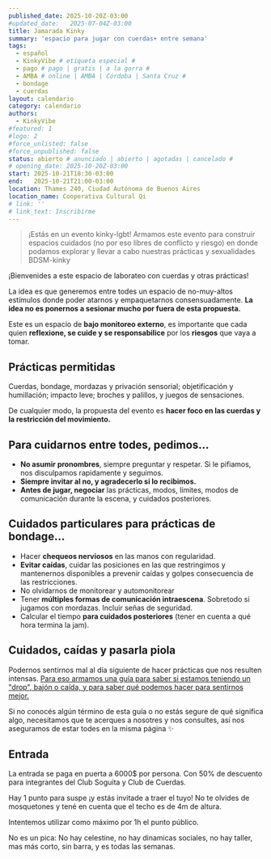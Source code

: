 ```yaml
---
published_date: 2025-10-20Z-03:00
#updated_date:   2025-07-04Z-03:00
title: Jamarada Kinky
summary: 'espacio para jugar con cuerdas+ entre semana'
tags:
  - español
  - KinkyVibe # etiqueta especial #
  - pago # pago | gratis | a la gorra #
  - AMBA # online | AMBA | Córdoba | Santa Cruz #
  - bondage
  - cuerdas
layout: calendario
category: calendario
authors:
  - KinkyVibe
#featured: 1
#logo: 2
#force_unlisted: false
#force_unpublished: false
status: abierto # anunciado | abierto | agotadas | cancelado #
# opening_date: 2025-10-20Z-03:00
start: 2025-10-21T18:30-03:00
end:   2025-10-21T21:00-03:00
location: Thames 240, Ciudad Autónoma de Buenos Aires
location_name: Cooperativa Cultural Qi
# link: ''
# link_text: Inscribirme
---
```


> ¡Estás en un evento kinky-lgbt! Armamos este evento para construir espacios cuidados (no por eso libres de conflicto y riesgo) en donde podamos explorar y llevar a cabo nuestras prácticas y sexualidades BDSM-kinky

¡Bienvenides a este espacio de laborateo con cuerdas y otras prácticas!

La idea es que generemos entre todes un espacio de no-muy-altos estímulos donde poder atarnos y empaquetarnos consensuadamente. **La idea no es ponernos a sesionar mucho por fuera de esta propuesta.**

Este es un espacio de **bajo monitoreo externo**, es importante que cada quien **reflexione, se cuide y se responsabilice** por los **riesgos** que vaya a tomar.

## Prácticas permitidas

Cuerdas, bondage, mordazas y privación sensorial; objetificación y humillación; impacto leve; broches y palillos, y juegos de sensaciones.

De cualquier modo, la propuesta del evento es **hacer foco en las cuerdas y la restricción del movimiento.**

## Para cuidarnos entre todes, pedimos…

- **No asumir pronombres**, siempre preguntar y respetar. Si le pifiamos, nos disculpamos rapidamente y seguimos.
- **Siempre invitar al no, y agradecerlo si lo recibimos.**
- **Antes de jugar, negociar** las prácticas, modos, límites, modos de comunicación durante la escena, y cuidados posteriores.

## Cuidados particulares para prácticas de bondage…

- Hacer **chequeos nerviosos** en las manos con regularidad.
- **Evitar caídas**, cuidar las posiciones en las que restringimos y mantenernos disponibles a prevenir caídas y golpes consecuencia de las restricciones.
- No olvidarnos de monitorear y automonitorear
- Tener **múltiples formas de comunicación intraescena**. Sobretodo si jugamos con mordazas. Incluir señas de seguridad.
- Calcular el tiempo **para cuidados posteriores** (tener en cuenta a qué hora termina la jam).

## Cuidados, caídas y pasarla piola

Podernos sentirnos mal al día siguiente de hacer prácticas que nos resulten intensas. [Para eso armamos una guía para saber si estamos teniendo un "drop", bajón o caída, y para saber qué podemos hacer para sentirnos mejor.](/material/cuidados-caidas-pasarla-piola)

Si no conocés algún término de esta guía o no estás segure de qué significa algo, necesitamos que te acerques a nosotres y nos consultes, así nos aseguramos de estar todes en la misma página ✨

## Entrada

La entrada se paga en puerta a 6000$ por persona. Con 50% de descuento para integrantes del Club Soguita y Club de Cuerdas.

Hay 1 punto para suspe ¡y estás invitade a traer el tuyo! No te olvides de mosquetones y tené en cuenta que el techo es de 4m de altura.

Intentemos utilizar como máximo por 1h el punto público.

No es un pica: No hay celestine, no hay dinamicas sociales, no hay taller, mas más corto, sin barra, y es todas las semanas.

